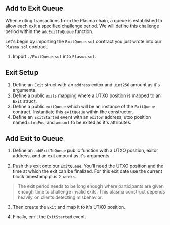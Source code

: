 ## Add to Exit Queue

When exiting transactions from the Plasma chain, a queue is established to allow each exit a specified challenge period. We will define this challenge period within the `addExitToQueue` function. 

Let's begin by importing the `ExitQueue.sol` contract you just wrote into our `Plasma.sol` contract. 

1. Import `./ExitQueue.sol` into `Plasma.sol`.

## Exit Setup

1. Define an `Exit` struct with an `address` exitor and `uint256` amount as it's arguments.
2. Define a public `exits` mapping where a UTXO position is mapped to an `Exit` struct.
3. Define a public `exitQueue` which will be an instance of the `ExitQueue` contract. Instantiate this `exitQueue` within the constructor.
4. Define an `ExitStarted` event with an `exitor` address, utxo position named `utxoPos`, and `amount` to be exited as it's attributes.

## Add Exit to Queue

1. Define an `addExitToQueue` public function with a UTXO position, exitor address, and an exit amount as it's arguments.

2. Push this exit onto our `ExitQueue`. You'll need the UTXO position and the time at which the exit can be finalized. For this exit date use the current block timestamp plus `2 weeks`.

> The exit period needs to be long enough where participants are given enough time to challenge invalid exits. This plasma construct depends heavily on clients detecting misbehavior. 

3. Then create the `Exit` and map it to it's UTXO position.

4. Finally, emit the `ExitStarted` event.